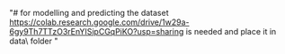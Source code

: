 "# for modelling and predicting the dataset https://colab.research.google.com/drive/1w29a-6gy9Th7TTzO3rEnYISipCGqPiKO?usp=sharing is needed and place it in data\ folder " 
